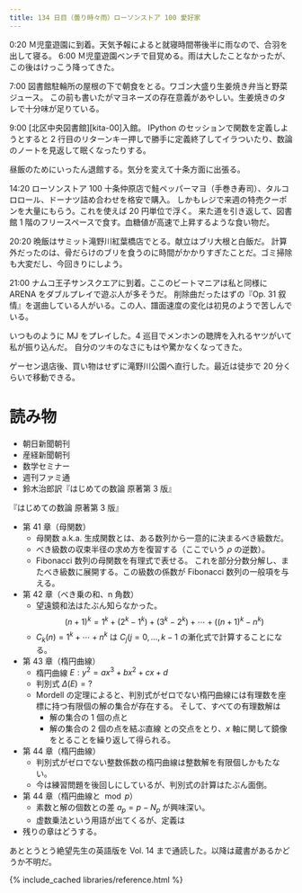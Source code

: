 ```yaml
---
title: 134 日目（曇り時々雨）ローソンストア 100 愛好家
---
```


0:20 Ｍ児童遊園に到着。天気予報によると就寝時間帯後半に雨なので、合羽を出して寝る。
6:00 Ｍ児童遊園ベンチで目覚める。雨は大したことなかったが、この後はけっこう降ってきた。

7:00 図書館駐輪所の屋根の下で朝食をとる。ワゴン大盛り生姜焼き弁当と野菜ジュース。
この前も書いたがマヨネーズの存在意義があやしい。生姜焼きのタレで十分味が足りている。

9:00 [北区中央図書館][kita-00]入館。
IPython のセッションで関数を定義しようとすると 2 行目のリターンキー押しで勝手に定義終了してイラついたり、数論のノートを見返して眠くなったりする。

昼飯のためにいったん退館する。気分を変えて十条方面に出張る。

14:20 ローソンストア 100 十条仲原店で鮭ペッパーマヨ（手巻き寿司）、タルコロロール、ドーナツ詰め合わせを格安で購入。
しかもレジで来週の特売クーポンを大量にもらう。これを使えば 20 円単位で浮く。
来た道を引き返して、図書館 1 階のフリースペースで食す。血糖値が高速で上昇するような食い物だ。

20:20 晩飯はサミット滝野川紅葉橋店でとる。献立はブリ大根と白飯だ。
計算外だったのは、骨だらけのブリを食うのに時間がかかりすぎたことだ。ゴミ掃除も大変だし、今回きりにしよう。

21:00 ナムコ王子サンスクエアに到着。ここのビートマニアは私と同様に ARENA をダブルプレイで遊ぶ人が多そうだ。
削除曲だったはずの『Op. 31 叙情』を選曲している人がいる。この人、譜面速度の変化は初見のようで苦しんでいる。

いつものように MJ をプレイした。4 巡目でメンホンの聴牌を入れるヤツがいて私が振り込んだ。
自分のツキのなさにもはや驚かなくなってきた。

ゲーセン退店後、買い物はせずに滝野川公園へ直行した。最近は徒歩で 20 分くらいで移動できる。

# 読み物

* 朝日新聞朝刊
* 産経新聞朝刊
* 数学セミナー
* 週刊ファミ通
* 鈴木治郎訳『はじめての数論 原著第 3 版』

『はじめての数論 原著第 3 版』
* 第 41 章（母関数）
  * 母関数 a.k.a. 生成関数とは、ある数列から一意的に決まるべき級数だ。
  * べき級数の収束半径の求め方を復習する（ここでいう $\rho$ の逆数）。
  * Fibonacci 数列の母関数を有理式で表せる。
    これを部分分数分解し、またべき級数に展開する。この級数の係数が
    Fibonacci 数列の一般項を与える。
* 第 42 章（べき乗の和、n 角数）
  * 望遠鏡和法はたぶん知らなかった。
    $$
    (n + 1)^k = 1^k + (2^k - 1^k) + (3^k - 2^k) + \dotsb + ((n + 1)^k - n^k)
    $$
  * $C_k(n) = 1^k + \dotsb + n^k$ は $C_j (j = 0, \dotsc, k - 1$ の漸化式で計算することになる。
* 第 43 章（楕円曲線）
  * 楕円曲線 $E: y^2 = ax^3 + bx^2 + cx + d$
  * 判別式 $\Delta(E) = ?$
  * Mordell の定理によると、判別式がゼロでない楕円曲線には有理数を座標に持つ有限個の解の集合が存在する。
    そして、すべての有理数解は
    * 解の集合の 1 個の点と
    * 解の集合の 2 個の点を結ぶ直線
    との交点をとり、$x$ 軸に関して鏡像をとることを繰り返して得られる。
* 第 44 章（楕円曲線）
  * 判別式がゼロでない整数係数の楕円曲線は整数解を有限個しかもたない。
  * 今は練習問題を後回しにしているが、判別式の計算はたぶん面倒。
* 第 44 章（楕円曲線と $\bmod p$）
  * 素数と解の個数との差 $a_p = p - N_p$ が興味深い。
  * 虚数乗法という用語が出てくるが、定義は
* 残りの章はどうする。

あととうとう絶望先生の英語版を Vol. 14 まで通読した。以降は蔵書があるかどうか不明だ。

{% include_cached libraries/reference.html %}
